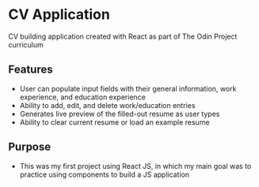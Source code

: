 # CV Application
CV building application created with React as part of The Odin Project curriculum

## Features
  * User can populate input fields with their general information, work experience, and education experience
  * Ability to add, edit, and delete work/education entries
  * Generates live preview of the filled-out resume as user types
  * Ability to clear current resume or load an example resume

## Purpose
  * This was my first project using React JS, in which my main goal was to practice using components to build a JS application